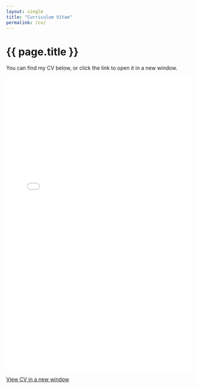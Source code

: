 ```yaml
---
layout: single
title: "Curriculum Vitae"
permalink: /cv/
---
```


<h1>{{ page.title }}</h1>
<p>You can find my CV below, or click the link to open it in a new window.</p>
<iframe src="{{ site.baseurl }}/assets/cv.pdf" style="width:100%; height:800px;" frameborder="0"></iframe>
<p><a href="{{ site.baseurl }}/assets/cv.pdf" target="_blank">View CV in a new window</a></p>

